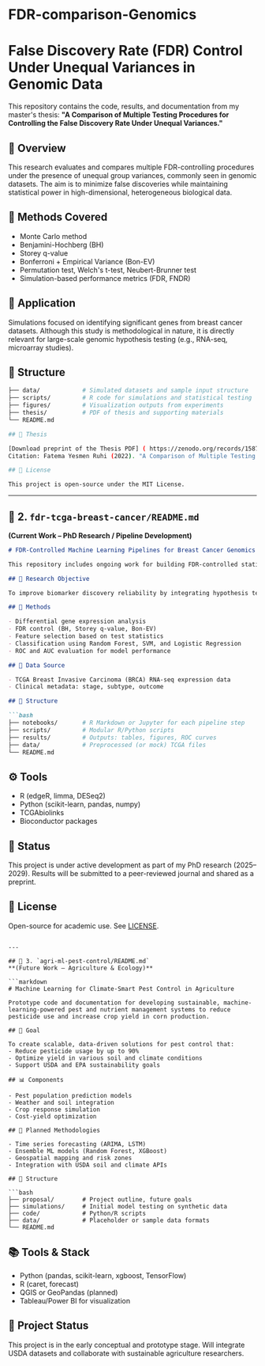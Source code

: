 # FDR-comparison-Genomics
# False Discovery Rate (FDR) Control Under Unequal Variances in Genomic Data

This repository contains the code, results, and documentation from my master's thesis:
**"A Comparison of Multiple Testing Procedures for Controlling the False Discovery Rate Under Unequal Variances."**

## 📌 Overview
This research evaluates and compares multiple FDR-controlling procedures under the presence of unequal group variances, commonly seen in genomic datasets. The aim is to minimize false discoveries while maintaining statistical power in high-dimensional, heterogeneous biological data.

## 🧪 Methods Covered

- Monte Carlo method
- Benjamini-Hochberg (BH)
- Storey q-value
- Bonferroni + Empirical Variance (Bon-EV)
- Permutation test, Welch's t-test, Neubert-Brunner test
- Simulation-based performance metrics (FDR, FNDR)

## 🧬 Application

Simulations focused on identifying significant genes from breast cancer datasets. Although this study is methodological in nature, it is directly relevant for large-scale genomic hypothesis testing (e.g., RNA-seq, microarray studies).

## 📁 Structure

```bash
├── data/            # Simulated datasets and sample input structure
├── scripts/         # R code for simulations and statistical testing
├── figures/         # Visualization outputs from experiments
├── thesis/          # PDF of thesis and supporting materials
└── README.md

## 📄 Thesis

[Download preprint of the Thesis PDF] ( https://zenodo.org/records/15874662 )
Citation: Fatema Yesmen Ruhi (2022). "A Comparison of Multiple Testing Procedures for Controlling the False Discovery Rate Under Unequal Variances." Department of Mathematics, Southeast Missouri State University.

## 📜 License

This project is open-source under the MIT License.

````

---

## 📁 2. `fdr-tcga-breast-cancer/README.md`  
**(Current Work – PhD Research / Pipeline Development)**

```markdown
# FDR-Controlled Machine Learning Pipelines for Breast Cancer Genomics

This repository includes ongoing work for building FDR-controlled statistical pipelines to identify cancer-specific gene signatures from high-dimensional genomic datasets, using publicly available data from The Cancer Genome Atlas (TCGA).

## 🎯 Research Objective

To improve biomarker discovery reliability by integrating hypothesis testing with FDR control methods and machine learning classifiers, particularly in the presence of unequal variance across groups.

## 🔬 Methods

- Differential gene expression analysis
- FDR control (BH, Storey q-value, Bon-EV)
- Feature selection based on test statistics
- Classification using Random Forest, SVM, and Logistic Regression
- ROC and AUC evaluation for model performance

## 🧬 Data Source

- TCGA Breast Invasive Carcinoma (BRCA) RNA-seq expression data  
- Clinical metadata: stage, subtype, outcome

## 📁 Structure

```bash
├── notebooks/       # R Markdown or Jupyter for each pipeline step
├── scripts/         # Modular R/Python scripts
├── results/         # Outputs: tables, figures, ROC curves
├── data/            # Preprocessed (or mock) TCGA files
└── README.md
````

## ⚙️ Tools

* R (edgeR, limma, DESeq2)
* Python (scikit-learn, pandas, numpy)
* TCGAbiolinks
* Bioconductor packages

## 🚧 Status

This project is under active development as part of my PhD research (2025–2029). Results will be submitted to a peer-reviewed journal and shared as a preprint.

## 📜 License

Open-source for academic use. See [LICENSE](./LICENSE).

````

---

## 📁 3. `agri-ml-pest-control/README.md`  
**(Future Work – Agriculture & Ecology)**

```markdown
# Machine Learning for Climate-Smart Pest Control in Agriculture

Prototype code and documentation for developing sustainable, machine-learning-powered pest and nutrient management systems to reduce pesticide use and increase crop yield in corn production.

## 🌱 Goal

To create scalable, data-driven solutions for pest control that:
- Reduce pesticide usage by up to 90%
- Optimize yield in various soil and climate conditions
- Support USDA and EPA sustainability goals

## 📊 Components

- Pest population prediction models
- Weather and soil integration
- Crop response simulation
- Cost-yield optimization

## 🧪 Planned Methodologies

- Time series forecasting (ARIMA, LSTM)
- Ensemble ML models (Random Forest, XGBoost)
- Geospatial mapping and risk zones
- Integration with USDA soil and climate APIs

## 📁 Structure

```bash
├── proposal/        # Project outline, future goals
├── simulations/     # Initial model testing on synthetic data
├── code/            # Python/R scripts
├── data/            # Placeholder or sample data formats
└── README.md
````

## 📚 Tools & Stack

* Python (pandas, scikit-learn, xgboost, TensorFlow)
* R (caret, forecast)
* QGIS or GeoPandas (planned)
* Tableau/Power BI for visualization

## 📝 Project Status

This project is in the early conceptual and prototype stage. Will integrate USDA datasets and collaborate with sustainable agriculture researchers.

